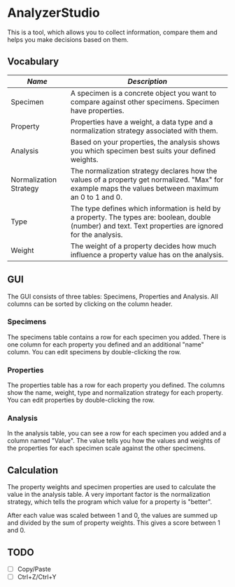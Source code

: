 # AnalyzerStudio

This is a tool, which allows you to collect information, compare them and helps you make decisions based on them.

## Vocabulary

_Name_ | _Description_
--- | ---
Specimen | A specimen is a concrete object you want to compare against other specimens. Specimen have properties.
Property | Properties have a weight, a data type and a normalization strategy associated with them.
Analysis | Based on your properties, the analysis shows you which specimen best suits your defined weights.
Normalization Strategy | The normalization strategy declares how the values of a property get normalized. "Max" for example maps the values between maximum an 0 to 1 and 0.
Type | The type defines which information is held by a property. The types are: boolean, double (number) and text. Text properties are ignored for the analysis.
Weight | The weight of a property decides how much influence a property value has on the analysis.

## GUI

The GUI consists of three tables: Specimens, Properties and Analysis. All columns can be sorted by clicking on the column header.

### Specimens

The specimens table contains a row for each specimen you added. There is one column for each property you defined and an additional "name" column.
You can edit specimens by double-clicking the row.

### Properties

The properties table has a row for each property you defined. The columns show the name, weight, type and normalization strategy for each property.
You can edit properties by double-clicking the row.

### Analysis

In the analysis table, you can see a row for each specimen you added and a column named "Value".
The value tells you how the values and weights of the properties for each specimen scale against the other specimens.

## Calculation

The property weights and specimen properties are used to calculate the value in the analysis table.
A very important factor is the normalization strategy, which tells the program which value for a property is "better".

After each value was scaled between 1 and 0, the values are summed up and divided by the sum of property weights. This gives a score between 1 and 0.

## TODO

- [ ] Copy/Paste
- [ ] Ctrl+Z/Ctrl+Y
